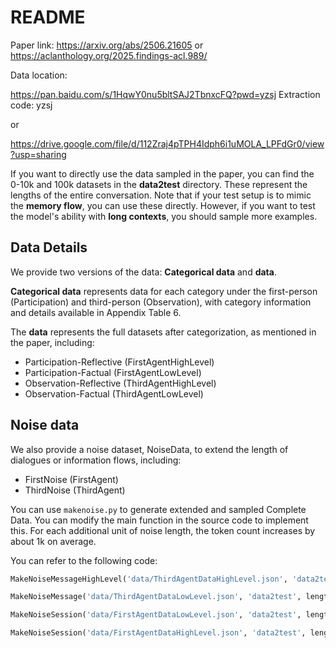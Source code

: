 # README

Paper link: 
https://arxiv.org/abs/2506.21605 or https://aclanthology.org/2025.findings-acl.989/

Data location:

https://pan.baidu.com/s/1HqwY0nu5bltSAJ2TbnxcFQ?pwd=yzsj Extraction code: yzsj

or

https://drive.google.com/file/d/112Zraj4pTPH4Idph6i1uMOLA_LPFdGr0/view?usp=sharing

If you want to directly use the data sampled in the paper, you can find the 0-10k and 100k datasets in the **data2test** directory. These represent the lengths of the entire conversation. Note that if your test setup is to mimic the **memory flow**, you can use these directly. However, if you want to test the model's ability with **long contexts**, you should sample more examples.

## Data Details

We provide two versions of the data: **Categorical data** and  **data**.

**Categorical data** represents data for each category under the first-person (Participation) and third-person (Observation), with category information and details available in Appendix Table 6.

The **data** represents the full datasets after categorization, as mentioned in the paper, including:

- Participation-Reflective (FirstAgentHighLevel)
- Participation-Factual (FirstAgentLowLevel)
- Observation-Reflective (ThirdAgentHighLevel)
- Observation-Factual (ThirdAgentLowLevel)

## Noise data

We also provide a noise dataset, NoiseData, to extend the length of dialogues or information flows, including:

- FirstNoise (FirstAgent)
- ThirdNoise (ThirdAgent)

You can use `makenoise.py` to generate extended and sampled Complete Data. You can modify the main function in the source code to implement this. For each additional unit of noise length, the token count increases by about 1k on average.

You can refer to the following code:

```python
MakeNoiseMessageHighLevel('data/ThirdAgentDataHighLevel.json', 'data2test', length=10, sample_num=100)  ## Add noise to the third-person high-level

MakeNoiseMessage('data/ThirdAgentDataLowLevel.json', 'data2test', length=10, sample_num=100)  ## Add noise to the third-person low-level

MakeNoiseSession('data/FirstAgentDataLowLevel.json', 'data2test', length=10, sample_num=100)  ## Add noise to the first-person low-level

MakeNoiseSession('data/FirstAgentDataHighLevel.json', 'data2test', length=10, sample_num=100)  ## Add noise to the first-person high-level
```






